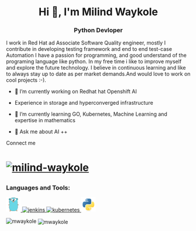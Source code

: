 <h1 align="center">Hi 👋, I'm Milind Waykole</h1>
<h3 align="center">Python Devloper</h3>

I work in Red Hat ad  Associate Software Quality engineer, mostly I contribute in developing testing framework and end to end  test-case Automation
I have a passion for programming, and good understand of the programing language like python. In my free time i like to improve  myself and explore the future technology. I believe in continuous learning and like to always stay up to date as per market demands.And would love to work on cool projects :-).

- 🔭 I’m currently working on Redhat hat Openshift AI
-  Experience in storage and hyperconverged infrastructure 
- 🌱 I’m currently learning GO, Kubernetes, Machine Learning and expertise in mathematics 

- 💬 Ask me about AI ++

<hi>Connect me <h1>
<p align="left">
<a href="https://linkedin.com/in/milind-waykole" target="blank"><img align="center" src="https://cdn.jsdelivr.net/npm/simple-icons@3.0.1/icons/linkedin.svg" alt="milind-waykole" height="30" width="40" /></a>
<!-- <a href="https://instagram.com/milind_waykole" target="blank"><img align="center" src="https://cdn.jsdelivr.net/npm/simple-icons@3.0.1/icons/instagram.svg" alt="milind_waykole" height="30" width="40" /></a> -->
</p>

<h3 align="left">Languages and Tools:</h3>
<p align="left"> <a href="https://golang.org" target="_blank"> <img src="https://raw.githubusercontent.com/devicons/devicon/master/icons/go/go-original.svg" alt="go" width="40" height="40"/> </a> <a href="https://www.jenkins.io" target="_blank"> <img src="https://www.vectorlogo.zone/logos/jenkins/jenkins-icon.svg" alt="jenkins" width="40" height="40"/> </a> <a href="https://kubernetes.io" target="_blank"> <img src="https://www.vectorlogo.zone/logos/kubernetes/kubernetes-icon.svg" alt="kubernetes" width="40" height="40"/> </a> <a href="https://www.python.org" target="_blank"> <img src="https://raw.githubusercontent.com/devicons/devicon/master/icons/python/python-original.svg" alt="python" width="40" height="40"/> </a> </p>

<p><img align="left" src="https://github-readme-stats.vercel.app/api/top-langs?username=mwaykole&show_icons=true&theme=dark&locale=en&layout=compact" alt="mwaykole" /></p>

<p>&nbsp;<img align="center" src="https://github-readme-stats.vercel.app/api?username=mwaykole&theme=dark&show_icons=true&locale=en" alt="mwaykole" /></p>
